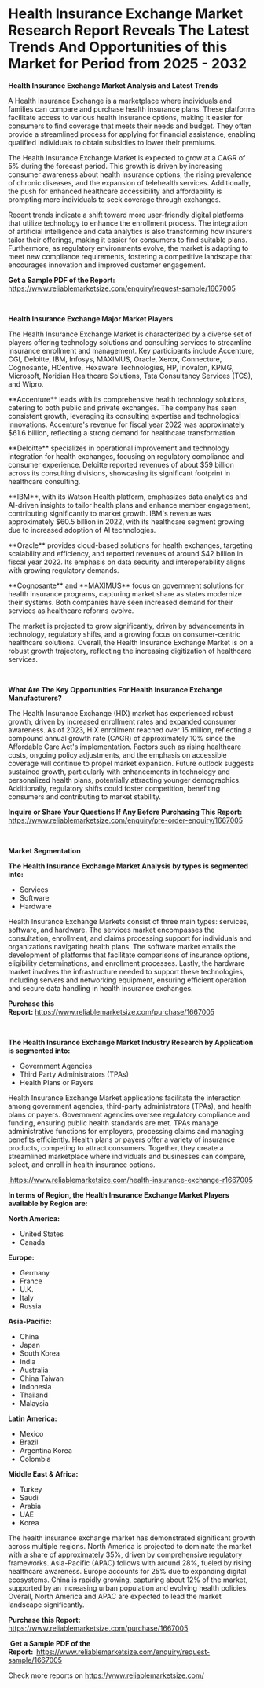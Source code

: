 <p><h1>Health Insurance Exchange Market Research Report Reveals The Latest Trends And Opportunities of this Market for Period from 2025 - 2032</h1></p><p><strong>Health Insurance Exchange Market Analysis and Latest Trends</strong></p>
<p><p>A Health Insurance Exchange is a marketplace where individuals and families can compare and purchase health insurance plans. These platforms facilitate access to various health insurance options, making it easier for consumers to find coverage that meets their needs and budget. They often provide a streamlined process for applying for financial assistance, enabling qualified individuals to obtain subsidies to lower their premiums.</p><p>The Health Insurance Exchange Market is expected to grow at a CAGR of 5% during the forecast period. This growth is driven by increasing consumer awareness about health insurance options, the rising prevalence of chronic diseases, and the expansion of telehealth services. Additionally, the push for enhanced healthcare accessibility and affordability is prompting more individuals to seek coverage through exchanges.</p><p>Recent trends indicate a shift toward more user-friendly digital platforms that utilize technology to enhance the enrollment process. The integration of artificial intelligence and data analytics is also transforming how insurers tailor their offerings, making it easier for consumers to find suitable plans. Furthermore, as regulatory environments evolve, the market is adapting to meet new compliance requirements, fostering a competitive landscape that encourages innovation and improved customer engagement.</p></p>
<p><strong>Get a Sample PDF of the Report:&nbsp;</strong> <a href="https://www.reliablemarketsize.com/enquiry/request-sample/1667005?utm_campaign=1197&utm_medium=2&utm_source=Github&utm_content=ia&utm_term=06032025&utm_id=health-insurance-exchange">https://www.reliablemarketsize.com/enquiry/request-sample/1667005</a></p>
<p>&nbsp;</p>
<p><strong>Health Insurance Exchange Major Market Players</strong></p>
<p><p>The Health Insurance Exchange Market is characterized by a diverse set of players offering technology solutions and consulting services to streamline insurance enrollment and management. Key participants include Accenture, CGI, Deloitte, IBM, Infosys, MAXIMUS, Oracle, Xerox, Connecture, Cognosante, HCentive, Hexaware Technologies, HP, Inovalon, KPMG, Microsoft, Noridian Healthcare Solutions, Tata Consultancy Services (TCS), and Wipro.</p><p>**Accenture** leads with its comprehensive health technology solutions, catering to both public and private exchanges. The company has seen consistent growth, leveraging its consulting expertise and technological innovations. Accenture's revenue for fiscal year 2022 was approximately $61.6 billion, reflecting a strong demand for healthcare transformation.</p><p>**Deloitte** specializes in operational improvement and technology integration for health exchanges, focusing on regulatory compliance and consumer experience. Deloitte reported revenues of about $59 billion across its consulting divisions, showcasing its significant footprint in healthcare consulting.</p><p>**IBM**, with its Watson Health platform, emphasizes data analytics and AI-driven insights to tailor health plans and enhance member engagement, contributing significantly to market growth. IBM's revenue was approximately $60.5 billion in 2022, with its healthcare segment growing due to increased adoption of AI technologies.</p><p>**Oracle** provides cloud-based solutions for health exchanges, targeting scalability and efficiency, and reported revenues of around $42 billion in fiscal year 2022. Its emphasis on data security and interoperability aligns with growing regulatory demands.</p><p>**Cognosante** and **MAXIMUS** focus on government solutions for health insurance programs, capturing market share as states modernize their systems. Both companies have seen increased demand for their services as healthcare reforms evolve.</p><p>The market is projected to grow significantly, driven by advancements in technology, regulatory shifts, and a growing focus on consumer-centric healthcare solutions. Overall, the Health Insurance Exchange Market is on a robust growth trajectory, reflecting the increasing digitization of healthcare services.</p></p>
<p>&nbsp;</p>
<p><strong>What Are The Key Opportunities For Health Insurance Exchange Manufacturers?</strong></p>
<p><p>The Health Insurance Exchange (HIX) market has experienced robust growth, driven by increased enrollment rates and expanded consumer awareness. As of 2023, HIX enrollment reached over 15 million, reflecting a compound annual growth rate (CAGR) of approximately 10% since the Affordable Care Act's implementation. Factors such as rising healthcare costs, ongoing policy adjustments, and the emphasis on accessible coverage will continue to propel market expansion. Future outlook suggests sustained growth, particularly with enhancements in technology and personalized health plans, potentially attracting younger demographics. Additionally, regulatory shifts could foster competition, benefiting consumers and contributing to market stability.</p></p>
<p><strong>Inquire or Share Your Questions If Any Before Purchasing This Report:</strong> <a href="https://www.reliablemarketsize.com/enquiry/pre-order-enquiry/1667005?utm_campaign=1197&utm_medium=2&utm_source=Github&utm_content=ia&utm_term=06032025&utm_id=health-insurance-exchange">https://www.reliablemarketsize.com/enquiry/pre-order-enquiry/1667005</a></p>
<p>&nbsp;</p>
<p><strong>Market Segmentation</strong></p>
<p><strong>The Health Insurance Exchange Market Analysis by types is segmented into:</strong></p>
<p><ul><li>Services</li><li>Software</li><li>Hardware</li></ul></p>
<p><p>Health Insurance Exchange Markets consist of three main types: services, software, and hardware. The services market encompasses the consultation, enrollment, and claims processing support for individuals and organizations navigating health plans. The software market entails the development of platforms that facilitate comparisons of insurance options, eligibility determinations, and enrollment processes. Lastly, the hardware market involves the infrastructure needed to support these technologies, including servers and networking equipment, ensuring efficient operation and secure data handling in health insurance exchanges.</p></p>
<p><strong>Purchase this Report:&nbsp;</strong><a href="https://www.reliablemarketsize.com/purchase/1667005?utm_campaign=1197&utm_medium=2&utm_source=Github&utm_content=ia&utm_term=06032025&utm_id=health-insurance-exchange">https://www.reliablemarketsize.com/purchase/1667005</a></p>
<p>&nbsp;</p>
<p><strong>The Health Insurance Exchange Market Industry Research by Application is segmented into:</strong></p>
<p><ul><li>Government Agencies</li><li>Third Party Administrators (TPAs)</li><li>Health Plans or Payers</li></ul></p>
<p><p>Health Insurance Exchange Market applications facilitate the interaction among government agencies, third-party administrators (TPAs), and health plans or payers. Government agencies oversee regulatory compliance and funding, ensuring public health standards are met. TPAs manage administrative functions for employers, processing claims and managing benefits efficiently. Health plans or payers offer a variety of insurance products, competing to attract consumers. Together, they create a streamlined marketplace where individuals and businesses can compare, select, and enroll in health insurance options.</p></p>
<p><a href="https://www.reliablemarketsize.com/health-insurance-exchange-r1667005?utm_campaign=1197&utm_medium=2&utm_source=Github&utm_content=ia&utm_term=06032025&utm_id=health-insurance-exchange">&nbsp;https://www.reliablemarketsize.com/health-insurance-exchange-r1667005</a></p>
<p><strong>In terms of Region, the Health Insurance Exchange Market Players available by Region are:</strong></p>
<p>
    <p> <strong> North America: </strong>
        <ul>
            <li>United States</li>
            <li>Canada</li>
        </ul>
        </p> 
    <p> <strong> Europe: </strong>
        <ul>
            <li>Germany</li>
            <li>France</li>
            <li>U.K.</li>
            <li>Italy</li>
            <li>Russia</li>
        </ul>
        </p> 
    <p> <strong> Asia-Pacific: </strong>
        <ul>
            <li>China</li>
            <li>Japan</li>
            <li>South Korea</li>
            <li>India</li>
            <li>Australia</li>
            <li>China Taiwan</li>
            <li>Indonesia</li>
            <li>Thailand</li>
            <li>Malaysia</li>
        </ul>
        </p> 
    <p> <strong> Latin America: </strong>
        <ul>
            <li>Mexico</li>
            <li>Brazil</li>
            <li>Argentina Korea</li>
            <li>Colombia</li>
        </ul>
        </p> 
    <p> <strong> Middle East & Africa: </strong>
        <ul>
            <li>Turkey</li>
            <li>Saudi</li>
            <li>Arabia</li>
            <li>UAE</li>
            <li>Korea</li>
        </ul>
    </p>
    </p>
<p><p>The health insurance exchange market has demonstrated significant growth across multiple regions. North America is projected to dominate the market with a share of approximately 35%, driven by comprehensive regulatory frameworks. Asia-Pacific (APAC) follows with around 28%, fueled by rising healthcare awareness. Europe accounts for 25% due to expanding digital ecosystems. China is rapidly growing, capturing about 12% of the market, supported by an increasing urban population and evolving health policies. Overall, North America and APAC are expected to lead the market landscape significantly.</p></p>
<p><strong>Purchase this Report: </strong><a href="https://www.reliablemarketsize.com/purchase/1667005?utm_campaign=1197&utm_medium=2&utm_source=Github&utm_content=ia&utm_term=06032025&utm_id=health-insurance-exchange">https://www.reliablemarketsize.com/purchase/1667005</a></p>
<p>&nbsp;<strong>Get a Sample PDF of the Report:&nbsp;&nbsp;</strong><a href="https://www.reliablemarketsize.com/enquiry/request-sample/1667005?utm_campaign=1197&utm_medium=2&utm_source=Github&utm_content=ia&utm_term=06032025&utm_id=health-insurance-exchange">https://www.reliablemarketsize.com/enquiry/request-sample/1667005</a></p>
<p><strong></strong></p>
<p>Check more reports on <a href="https://www.reliablemarketsize.com/?utm_campaign=1197&utm_medium=2&utm_source=Github&utm_content=ia&utm_term=06032025&utm_id=health-insurance-exchange">https://www.reliablemarketsize.com/</a></p>